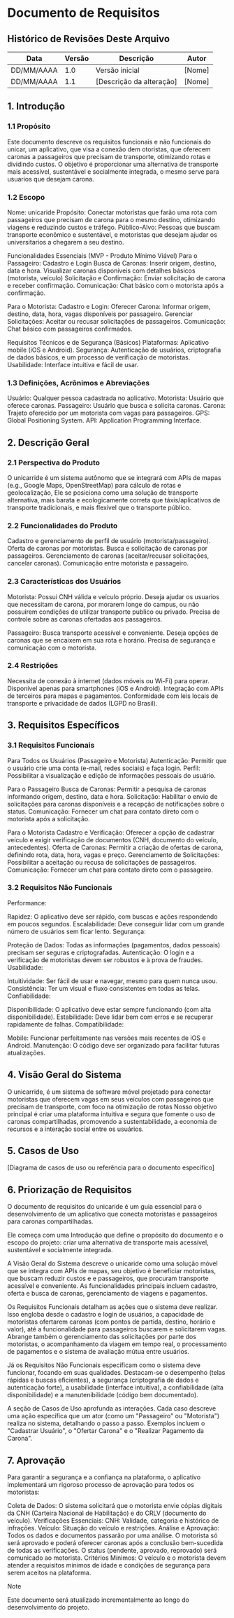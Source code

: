 # Documento de Requisitos

## Histórico de Revisões Deste Arquivo

| Data       | Versão | Descrição                | Autor  |
| ---------- | ------ | ------------------------ | ------ |
| DD/MM/AAAA | 1.0    | Versão inicial           | [Nome] |
| DD/MM/AAAA | 1.1    | [Descrição da alteração] | [Nome] |

## 1. Introdução

### 1.1 Propósito

Este documento descreve os requisitos funcionais e não funcionais do unicar, um aplicativo, que visa a conexão dem otoristas, que oferecem caronas a passageiros que precisam de transporte, otimizando rotas e dividindo custos. O objetivo é proporcionar uma alternativa de transporte mais acessível, sustentável e socialmente integrada, o mesmo serve para usuarios que desejam carona.

### 1.2 Escopo

Nome: unicaride
Propósito: Conectar motoristas que farão uma rota com passageiros que precisam de carona para o mesmo destino, otimizando viagens e reduzindo custos e tráfego.
Público-Alvo: Pessoas que buscam transporte econômico e sustentável, e motoristas que desejam ajudar os universitarios a chegarem a seu destino.

Funcionalidades Essenciais (MVP - Produto Mínimo Viável)
Para o Passageiro:
Cadastro e Login
Busca de Caronas: Inserir origem, destino, data e hora. Visualizar caronas disponíveis com detalhes básicos (motorista, veículo)
Solicitação e Confirmação: Enviar solicitação de carona e receber confirmação.
Comunicação: Chat básico com o motorista após a confirmação.

Para o Motorista:
Cadastro e Login:
Oferecer Carona: Informar origem, destino, data, hora, vagas disponíveis por passageiro.
Gerenciar Solicitações: Aceitar ou recusar solicitações de passageiros.
Comunicação: Chat básico com passageiros confirmados.

Requisitos Técnicos e de Segurança (Básicos)
Plataformas: Aplicativo mobile (iOS e Android).
Segurança: Autenticação de usuários, criptografia de dados básicos, e um processo de verificação de motoristas.
Usabilidade: Interface intuitiva e fácil de usar.


### 1.3 Definições, Acrônimos e Abreviações

Usuário: Qualquer pessoa cadastrada no aplicativo.
Motorista: Usuário que oferece caronas.
Passageiro: Usuário que busca e solicita caronas.
Carona: Trajeto oferecido por um motorista com vagas para passageiros.
GPS: Global Positioning System.
API: Application Programming Interface.

## 2. Descrição Geral

### 2.1 Perspectiva do Produto

O unicarride é um sistema autônomo que se integrará com APIs de mapas (e.g., Google Maps, OpenStreetMap) para cálculo de rotas e geolocalização, Ele se posiciona como uma solução de transporte alternativa, mais barata e ecologicamente correta que táxis/aplicativos de transporte tradicionais, e mais flexível que o transporte público.

### 2.2 Funcionalidades do Produto

Cadastro e gerenciamento de perfil de usuário (motorista/passageiro).
Oferta de caronas por motoristas.
Busca e solicitação de caronas por passageiros.
Gerenciamento de caronas (aceitar/recusar solicitações, cancelar caronas).
Comunicação entre motorista e passageiro.

### 2.3 Características dos Usuários

Motorista:
Possui CNH válida e veículo próprio.
Deseja ajudar os usuarios que necessitam de carona, por morarem longe do campus, ou não possuirem condições de utilizar transporte publico ou privado.
Precisa de controle sobre as caronas ofertadas aos passageiros.

Passageiro:
Busca transporte acessível e conveniente.
Deseja opções de caronas que se encaixem em sua rota e horário.
Precisa de segurança e comunicação com o motorista.

### 2.4 Restrições

Necessita de conexão à internet (dados móveis ou Wi-Fi) para operar.
Disponível apenas para smartphones (iOS e Android).
Integração com APIs de terceiros para mapas e pagamentos.
Conformidade com leis locais de transporte e privacidade de dados (LGPD no Brasil).

## 3. Requisitos Específicos

### 3.1 Requisitos Funcionais

Para Todos os Usuários (Passageiro e Motorista)
Autenticação: Permitir que o usuário crie uma conta (e-mail, redes sociais) e faça login.
Perfil: Possibilitar a visualização e edição de informações pessoais do usuário.

Para o Passageiro
Busca de Caronas: Permitir a pesquisa de caronas informando origem, destino, data e hora.
Solicitação: Habilitar o envio de solicitações para caronas disponíveis e a recepção de notificações sobre o status.
 Comunicação: Fornecer um chat para contato direto com o motorista após a solicitação.

Para o Motorista
Cadastro e Verificação: Oferecer a opção de cadastrar veículo e exigir verificação de documentos (CNH, documento do veículo, antecedentes).
Oferta de Caronas: Permitir a criação de ofertas de carona, definindo rota, data, hora, vagas e preço.
Gerenciamento de Solicitações: Possibilitar a aceitação ou recusa de solicitações de passageiros.
 Comunicação: Fornecer um chat para contato direto com o passageiro.



### 3.2 Requisitos Não Funcionais

Performance:

Rapidez: O aplicativo deve ser rápido, com buscas e ações respondendo em poucos segundos.
Escalabilidade: Deve conseguir lidar com um grande número de usuários sem ficar lento.
Segurança:

Proteção de Dados: Todas as informações (pagamentos, dados pessoais) precisam ser seguras e criptografadas.
Autenticação: O login e a verificação de motoristas devem ser robustos e à prova de fraudes.
Usabilidade:

Intuitividade: Ser fácil de usar e navegar, mesmo para quem nunca usou.
Consistência: Ter um visual e fluxo consistentes em todas as telas.
Confiabilidade:

Disponibilidade: O aplicativo deve estar sempre funcionando (com alta disponibilidade).
Estabilidade: Deve lidar bem com erros e se recuperar rapidamente de falhas.
Compatibilidade:

Mobile: Funcionar perfeitamente nas versões mais recentes de iOS e Android.
Manutenção: O código deve ser organizado para facilitar futuras atualizações.

## 4. Visão Geral do Sistema

O unicarride, é um sistema de software móvel projetado para conectar motoristas que oferecem vagas em seus veículos com passageiros que precisam de transporte, com foco na otimização de rotas Nosso objetivo principal é criar uma plataforma intuitiva e segura que fomente o uso de caronas compartilhadas, promovendo a sustentabilidade, a economia de recursos e a interação social entre os usuários.

## 5. Casos de Uso

[Diagrama de casos de uso ou referência para o documento específico]

## 6. Priorização de Requisitos

O documento de requisitos do unicaride é um guia essencial para o desenvolvimento de um aplicativo que conecta motoristas e passageiros para caronas compartilhadas.

Ele começa com uma Introdução que define o propósito do documento e o escopo do projeto: criar uma alternativa de transporte mais acessível, sustentável e socialmente integrada.

A Visão Geral do Sistema descreve o unicaride como uma solução móvel que se integra com APIs de mapas, seu objetivo é beneficiar motoristas, que buscam reduzir custos e  e passageiros, que procuram transporte acessível e conveniente. As funcionalidades principais incluem cadastro, oferta e busca de caronas, gerenciamento de viagens e pagamentos.

Os Requisitos Funcionais detalham as ações que o sistema deve realizar. Isso engloba desde o cadastro e login de usuários, a capacidade de motoristas ofertarem caronas (com pontos de partida, destino, horário e valor), até a funcionalidade para passageiros buscarem e solicitarem vagas. Abrange também o gerenciamento das solicitações por parte dos motoristas, o acompanhamento da viagem em tempo real, o processamento de pagamentos e o sistema de avaliação mútua entre usuários.

Já os Requisitos Não Funcionais especificam como o sistema deve funcionar, focando em suas qualidades. Destacam-se o desempenho (telas rápidas e buscas eficientes), a segurança (criptografia de dados e autenticação forte), a usabilidade (interface intuitiva), a confiabilidade (alta disponibilidade) e a manutenibilidade (código bem documentado).

A seção de Casos de Uso aprofunda as interações. Cada caso descreve uma ação específica que um ator (como um "Passageiro" ou "Motorista") realiza no sistema, detalhando o passo a passo. Exemplos incluem o "Cadastrar Usuário", o "Ofertar Carona" e o "Realizar Pagamento da Carona".

## 7. Aprovação

Para garantir a segurança e a confiança na plataforma, o aplicativo implementará um rigoroso processo de aprovação para todos os motoristas:

Coleta de Dados: O sistema solicitará que o motorista envie cópias digitais da CNH (Carteira Nacional de Habilitação) e do CRLV (documento do veículo).
Verificações Essenciais:
CNH: Validade, categoria e histórico de infrações.
Veículo: Situação do veículo e restrições.
Análise e Aprovação: Todos os dados e documentos passarão por uma análise.
O motorista só será aprovado e poderá oferecer caronas após a conclusão bem-sucedida de todas as verificações.
O status (pendente, aprovado, reprovado) será comunicado ao motorista.
Critérios Mínimos: O veículo e o motorista devem atender a requisitos mínimos de idade e condições de segurança para serem aceitos na plataforma.


>[!NOTE]
>Este documento será atualizado incrementalmente ao longo do desenvolvimento do projeto.
